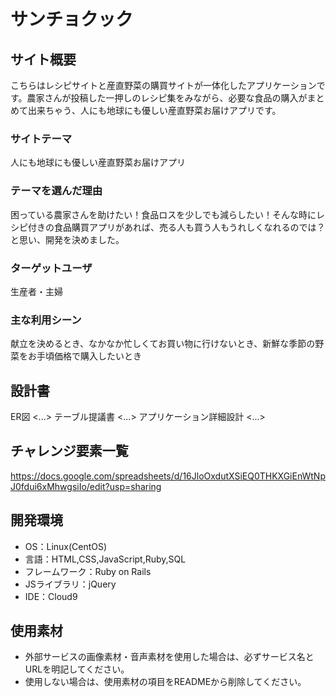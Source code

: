 # サンチョクック

## サイト概要
こちらはレシピサイトと産直野菜の購買サイトが一体化したアプリケーションです。農家さんが投稿した一押しのレシピ集をみながら、必要な食品の購入がまとめて出来ちゃう、人にも地球にも優しい産直野菜お届けアプリです。

### サイトテーマ
人にも地球にも優しい産直野菜お届けアプリ

### テーマを選んだ理由
困っている農家さんを助けたい！食品ロスを少しでも減らしたい！そんな時にレシピ付きの食品購買アプリがあれば、売る人も買う人もうれしくなれるのでは？と思い、開発を決めました。

### ターゲットユーザ
生産者・主婦

### 主な利用シーン
献立を決めるとき、なかなか忙しくてお買い物に行けないとき、新鮮な季節の野菜をお手頃価格で購入したいとき

## 設計書
ER図
<...>
テーブル提議書
<...>
アプリケーション詳細設計
<...>

## チャレンジ要素一覧
https://docs.google.com/spreadsheets/d/16JloOxdutXSiEQ0THKXGiEnWtNpJ0fdui6xMhwgsiIo/edit?usp=sharing

## 開発環境
- OS：Linux(CentOS)
- 言語：HTML,CSS,JavaScript,Ruby,SQL
- フレームワーク：Ruby on Rails
- JSライブラリ：jQuery
- IDE：Cloud9

## 使用素材
- 外部サービスの画像素材・音声素材を使用した場合は、必ずサービス名とURLを明記してください。
- 使用しない場合は、使用素材の項目をREADMEから削除してください。
